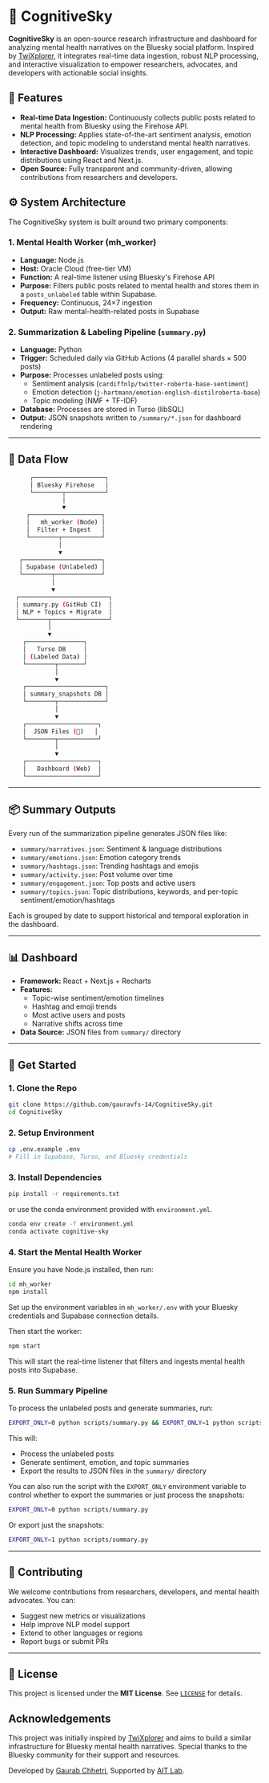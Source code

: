 # 🧠 CognitiveSky

**CognitiveSky** is an open-source research infrastructure and dashboard for analyzing mental health narratives on the Bluesky social platform. Inspired by [TwiXplorer](https://github.com/smash-edin/twixplorer), it integrates real-time data ingestion, robust NLP processing, and interactive visualization to empower researchers, advocates, and developers with actionable social insights.

## 🌟 Features

- **Real-time Data Ingestion:** Continuously collects public posts related to mental health from Bluesky using the Firehose API.
- **NLP Processing:** Applies state-of-the-art sentiment analysis, emotion detection, and topic modeling to understand mental health narratives.
- **Interactive Dashboard:** Visualizes trends, user engagement, and topic distributions using React and Next.js.
- **Open Source:** Fully transparent and community-driven, allowing contributions from researchers and developers.

## ⚙️ System Architecture

The CognitiveSky system is built around two primary components:

### 1. Mental Health Worker (mh_worker)

- **Language:** Node.js
- **Host:** Oracle Cloud (free-tier VM)
- **Function:** A real-time listener using Bluesky's Firehose API
- **Purpose:** Filters public posts related to mental health and stores them in a `posts_unlabeled` table within Supabase.
- **Frequency:** Continuous, 24×7 ingestion
- **Output:** Raw mental-health-related posts in Supabase

### 2. Summarization & Labeling Pipeline (`summary.py`)

- **Language:** Python
- **Trigger:** Scheduled daily via GitHub Actions (4 parallel shards × 500 posts)
- **Purpose:** Processes unlabeled posts using:
  - Sentiment analysis (`cardiffnlp/twitter-roberta-base-sentiment`)
  - Emotion detection (`j-hartmann/emotion-english-distilroberta-base`)
  - Topic modeling (NMF + TF-IDF)
- **Database:** Processes are stored in Turso (libSQL)
- **Output:** JSON snapshots written to `/summary/*.json` for dashboard rendering

---

## 🧪 Data Flow

```bash
      ┌────────────────────┐
      │ Bluesky Firehose   │
      └────────┬───────────┘
               │
               ▼
     ┌────────────────────┐
     │   mh_worker (Node) │
     │  Filter + Ingest   │
     └────────┬───────────┘
              │
              ▼
   ┌──────────────────────┐
   │ Supabase (Unlabeled) │
   └────────┬─────────────┘
            │
            ▼
  ┌─────────────────────────┐
  │ summary.py (GitHub CI)  │
  │ NLP + Topics + Migrate  │
  └────────┬────────────────┘
           │
           ▼
    ┌────────────────┐
    │   Turso DB     │
    │ (Labeled Data) │
    └────────┬───────┘
             │
             ▼
    ┌──────────────────────┐
    │ summary_snapshots DB │
    └────────┬─────────────┘
             │
             ▼
    ┌────────────────────┐
    │  JSON Files (📁)   │
    └────────┬───────────┘
             │
             ▼
    ┌────────────────────┐
    │   Dashboard (Web)  │
    └────────────────────┘
```

---

## 📦 Summary Outputs

Every run of the summarization pipeline generates JSON files like:

- `summary/narratives.json`: Sentiment & language distributions
- `summary/emotions.json`: Emotion category trends
- `summary/hashtags.json`: Trending hashtags and emojis
- `summary/activity.json`: Post volume over time
- `summary/engagement.json`: Top posts and active users
- `summary/topics.json`: Topic distributions, keywords, and per-topic sentiment/emotion/hashtags

Each is grouped by date to support historical and temporal exploration in the dashboard.

---

## 📊 Dashboard

- **Framework:** React + Next.js + Recharts
- **Features:**
  - Topic-wise sentiment/emotion timelines
  - Hashtag and emoji trends
  - Most active users and posts
  - Narrative shifts across time
- **Data Source:** JSON files from `summary/` directory

---

## 🚀 Get Started

### 1. Clone the Repo

```bash
git clone https://github.com/gauravfs-14/CognitiveSky.git
cd CognitiveSky
```

### 2. Setup Environment

```bash
cp .env.example .env
# Fill in Supabase, Turso, and Bluesky credentials
```

### 3. Install Dependencies

```bash
pip install -r requirements.txt
```

or use the conda environment provided with `environment.yml`.

```bash
conda env create -f environment.yml
conda activate cognitive-sky
```

### 4. Start the Mental Health Worker

Ensure you have Node.js installed, then run:

```bash
cd mh_worker
npm install
```

Set up the environment variables in `mh_worker/.env` with your Bluesky credentials and Supabase connection details.

Then start the worker:

```bash
npm start
```

This will start the real-time listener that filters and ingests mental health posts into Supabase.

### 5. Run Summary Pipeline

To process the unlabeled posts and generate summaries, run:

```bash
EXPORT_ONLY=0 python scripts/summary.py && EXPORT_ONLY=1 python scripts/summary.py
```

This will:

- Process the unlabeled posts
- Generate sentiment, emotion, and topic summaries
- Export the results to JSON files in the `summary/` directory

You can also run the script with the `EXPORT_ONLY` environment variable to control whether to export the summaries or just process the snapshots:

```bash
EXPORT_ONLY=0 python scripts/summary.py
```

Or export just the snapshots:

```bash
EXPORT_ONLY=1 python scripts/summary.py
```

---

## 🤝 Contributing

We welcome contributions from researchers, developers, and mental health advocates. You can:

* Suggest new metrics or visualizations
* Help improve NLP model support
* Extend to other languages or regions
* Report bugs or submit PRs

---

## 📄 License

This project is licensed under the **MIT License**. See [`LICENSE`](./LICENSE) for details.

## Acknowledgements

This project was initially inspired by [TwiXplorer](https://github.com/smash-edin/twixplorer) and aims to build a similar infrastructure for Bluesky mental health narratives. Special thanks to the Bluesky community for their support and resources.

Developed by [Gaurab Chhetri](https://gaurabchhetri.com), Supported by [AIT Lab](https://ait-lab.vercel.app).
